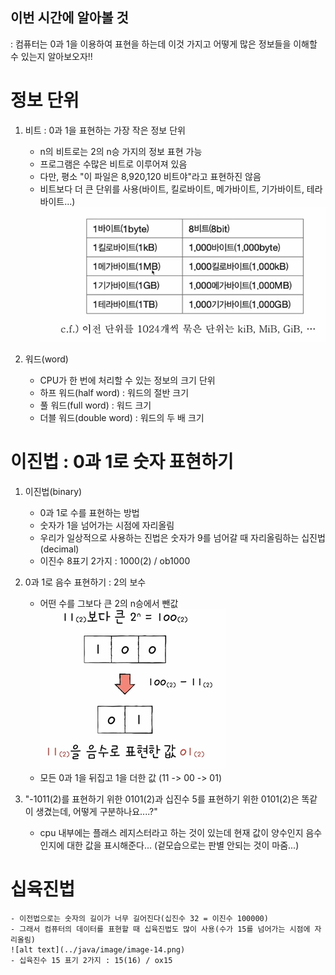 ## 이번 시간에 알아볼 것 
: 컴퓨터는 0과 1을 이용하여 표현을 하는데 이것 가지고 어떻게 많은 정보들을 이해할 수 있는지 알아보오자!!


# 정보 단위

1. 비트 : 0과 1을 표현하는 가장 작은 정보 단위
    - n의 비트로는 2의 n승 가지의 정보 표현 가능
    - 프로그램은 수많은 비트로 이루어져 있음
    - 다만, 평소 "이 파일은 8,920,120 비트야"라고 표현하진 않음
    - 비트보다 더 큰 단위를 사용(바이트, 킬로바이트, 메가바이트, 기가바이트, 테라 바이트...)
    ![alt text](../java/image/image-12.png)

2. 워드(word)
    - CPU가 한 번에 처리할 수 있는 정보의 크기 단위
    - 하프 워드(half word) : 워드의 절반 크기
    - 풀 워드(full word) : 워드 크기
    - 더블 워드(double word) : 워드의 두 배 크기

# 이진법 : 0과 1로 숫자 표현하기

1. 이진법(binary)
    - 0과 1로 수를 표현하는 방법
    - 숫자가 1을 넘어가는 시점에 자리올림
    - 우리가 일상적으로 사용하는 진법은 숫자가 9를 넘어갈 때 자리올림하는 십진법(decimal)
    - 이진수 8표기 2가지 : 1000(2) / ob1000

2. 0과 1로 음수 표현하기 : 2의 보수
    - 어떤 수를 그보다 큰 2의 n승에서 뺀값
    ![alt text](../java/image/image-13.png)
    - 모든 0과 1을 뒤집고 1을 더한 값 (11 -> 00 -> 01)

3. "-1011(2)를 표현하기 위한 0101(2)과 십진수 5를 표현하기 위한 0101(2)은 똑같이 생겼는데, 어떻게 구분하나요....?"
    - cpu 내부에는 플래스 레지스터라고 하는 것이 있는데 현재 값이 양수인지 음수인지에 대한 값을 표시해준다... (겉모습으로는 판별 안되는 것이 마줌...)

#  십육진법
    - 이전법으로는 숫자의 길이가 너무 길어진다(십진수 32 = 이진수 100000)
    - 그래서 컴퓨터의 데이터를 표현할 때 십육진법도 많이 사용(수가 15를 넘어가는 시점에 자리올림)    
    ![alt text](../java/image/image-14.png)
    - 십육진수 15 표기 2가지 : 15(16) / ox15

    
